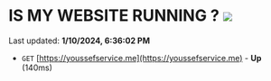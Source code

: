 # IS MY WEBSITE RUNNING ? [![](https://img.shields.io/static/v1?label=Sponsor&message=%E2%9D%A4&logo=GitHub&color=%23fe8e86)](https://github.com/sponsors/<username>)

Last updated: **1/10/2024, 6:36:02 PM**

- `GET` [https://youssefservice.me](https://youssefservice.me) - **Up** (140ms)
